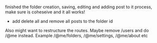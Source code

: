 finished the folder creation, saving, editing and adding post to it process, make sure is coheseive and it all works!

-  add delete all and remove all posts to the folder id

Also might want to restructure the routes. Maybe remove /users and do /@me instead. Example /@me/folders, /@me/settings, /@me/about etc
